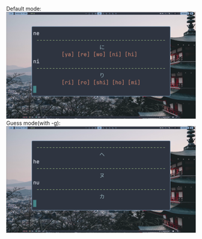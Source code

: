 Default mode: ![alt text](https://github.com/TimurSkovorodnikov07/kanaconsoletrainer/blob/main/screenshot.png)
Guess mode(with -g): ![alt text](https://github.com/TimurSkovorodnikov07/kanaconsoletrainer/blob/main/screenshot2.png)


